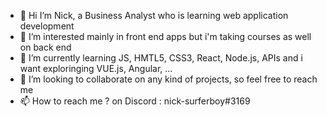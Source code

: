 - 🤙 Hi I’m Nick, a Business Analyst who is learning web application development
- 👀 I’m interested mainly in front end apps but i'm taking courses as well on back end
- 🌱 I’m currently learning JS, HMTL5, CSS3, React, Node.js, APIs and i want exploringing VUE.js, Angular, ...
- 💞️ I’m looking to collaborate on any kind of projects, so feel free to reach me
- 📫 How to reach me ? on Discord : nick-surferboy#3169

<!---
Nick-surferboy/Nick-surferboy is a ✨ special ✨ repository because its `README.md` (this file) appears on your GitHub profile.
You can click the Preview link to take a look at your changes.
--->
